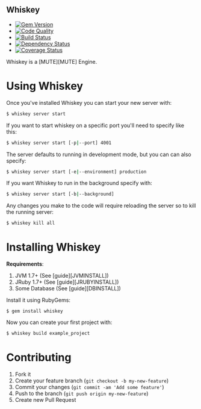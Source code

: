 Whiskey
-------

  - [![Gem Version](https://badge.fury.io/rb/example.png)](https://rubygems.org/gems/example)
  - [![Code Quality](https://codeclimate.com/github/krainboltgreene/example.png)](https://codeclimate.com/github/krainboltgreene/example)
  - [![Build Status](https://travis-ci.org/krainboltgreene/example.png)](https://travis-ci.org/krainboltgreene/example)
  - [![Dependency Status](https://gemnasium.com/krainboltgreene/example.png)](https://gemnasium.com/krainboltgreene/example)
  - [![Coverage Status](https://coveralls.io/repos/krainboltgreene/example/badge.png?branch=master)](https://coveralls.io/r/krainboltgreene/example)

Whiskey is a [MUTE][MUTE] Engine.


Using Whiskey
=============

Once you've installed Whiskey you can start your new server with:

``` bash
$ whiskey server start
```

If you want to start whiskey on a specific port you'll need to specify like this:

``` bash
$ whiskey server start [-p|--port] 4001
```

The server defaults to running in development mode, but you can can also specify:

``` bash
$ whiskey server start [-e|--environment] production
```

If you want Whiskey to run in the background specify with:

``` bash
$ whiskey server start [-b|--background]
```

Any changes you make to the code will require reloading the server so to kill
the running server:

``` bash
$ whiskey kill all
```


Installing Whiskey
==================

**Requirements**:

  1. JVM 1.7+ (See [guide][JVMINSTALL])
  2. JRuby 1.7+ (See [guide][JRUBYINSTALL])
  3. Some Database (See [guide][DBINSTALL])

Install it using RubyGems:

    $ gem install whiskey

Now you can create your first project with:

``` bash
$ whiskey build example_project
```

Contributing
============

  1. Fork it
  2. Create your feature branch (`git checkout -b my-new-feature`)
  3. Commit your changes (`git commit -am 'Add some feature'`)
  4. Push to the branch (`git push origin my-new-feature`)
  5. Create new Pull Request
